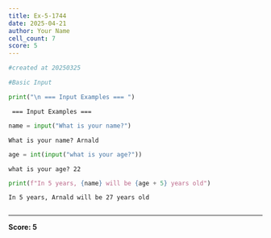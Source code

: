 ```yaml
---
title: Ex-5-1744
date: 2025-04-21
author: Your Name
cell_count: 7
score: 5
---
```


```python
#created at 20250325
```


```python
#Basic Input
```


```python
print("\n === Input Examples === ")
```

    
     === Input Examples === 



```python
name = input("What is your name?")
```

    What is your name? Arnald



```python
age = int(input("what is your age?"))
```

    what is your age? 22



```python
print(f"In 5 years, {name} will be {age + 5} years old")
```

    In 5 years, Arnald will be 27 years old



```python

```


---
**Score: 5**
